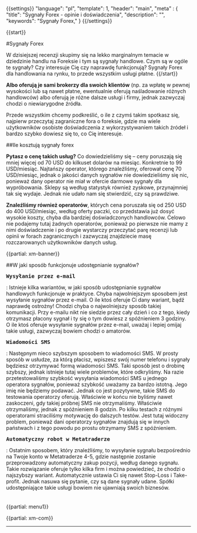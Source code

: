{{settings}}
  "language": "pl",
  "template": 1,
  "header": "main",
  "meta" : {
    "title": "Sygnały Forex - opinie i doświadczenia",
    "description": "",
    "keywords": "Sygnały Forex,"
  }
{{/settings}}

<div class="row">
<div class="col-md-9" role="main" markdown="1">


{{start}}

#Sygnały Forex

W dzisiejszej recenzji skupimy się na lekko marginalnym temacie w dziedzinie handlu na Foreksie i tym są sygnały handlowe. Czym są w ogóle te sygnały? Czy interesuje Cię czy naprawdę funkcjonują?
Sygnały Forex dla handlowania na rynku, to przede wszystkim usługi płatne. 
{{/start}}

**Albo oferują je sami brokerzy dla swoich klientów** (np. za wpłatę w pewnej wysokości lub są nawet płatne, ewentualnie oferują naśladowanie różnych handlowców) albo oferują je różne dalsze usługi i firmy, jednak zazwyczaj chodzi o niewiarygodne źródła.

Przede wszystkim chcemy podkreślić, o ile z czymś takim spotkasz się, najpierw przeczytaj zagraniczne fora o foreksie, gdzie ma wiele użytkowników osobiste doświadczenia z wykorzystywaniem takich źródeł i bardzo szybko dowiesz się to, co Cię interesuje.

##Ile kosztują sygnały forex

**Pytasz o cenę takich usług?** Co dowiedzieliśmy się – ceny poruszają się mniej więcej od 70 USD do kilkuset dolarów na miesiąc. Konkretnie to 99 USD/miesiąc. Najtańszy operator, którego znaleźliśmy, oferował cenę 70 USD/miesiąc, jednak o jakości danych sygnałów nie dowiedzieliśmy się nic, ponieważ dany operator nie miał w ofercie darmowe sygnały dla wypróbowania. Sklepy są według statystyk również zyskowe, przynajmniej tak się wydaje. Jednak nie udało nam się stwierdzić, czy są prawdziwe.

**Znaleźliśmy również operatorów**, których cena poruszała się od 250 USD do 400 USD/miesiąc, według oferty paczki, co przedstawia już dosyć wysokie koszty, chyba dla bardziej doświadczonych handlowców. Celowo nie podajemy tutaj żadnych operatorów, ponieważ po pierwsze nie mamy z nimi doświadczenie i po drugie wystarczy przeczytać parę recenzji lub opinii w forach zagranicznych i zazwyczaj znajdziecie masę rozczarowanych użytkowników danych usług.

{{partial: xm-banner}}

##W jaki sposób funkcjonuje udostępnianie sygnałów?

<b><big>`Wysyłanie przez e-mail`</big></b>

:   Istnieje kilka wariantów, w jaki sposób udostępnianie sygnałów handlowych funkcjonuje w praktyce. Chyba najwolniejszym sposobem jest wysyłanie sygnałów przez e-mail. O ile ktoś oferuje Ci dany wariant, bądź naprawdę ostrożny! Chodzi chyba o najwolniejszy sposób takiej komunikacji. Przy e-mailu nikt nie siedzie przez cały dzień i co z tego, kiedy otrzymasz płacony sygnał i ty się o tym dowiesz z spóźnieniem 3 godziny. O ile ktoś oferuje wysyłanie sygnałów przez e-mail, uważaj i lepiej omijaj takie usługi, zazwyczaj bowiem chodzi o amatorów.


<b><big>`Wiadomości SMS`</big></b>

:   Następnym nieco szybszym sposobem to wiadomości SMS. W prosty sposób w usłudze, za którą płacisz, wpiszesz swój numer telefonu i sygnały będziesz otrzymywać formą wiadomości SMS. Taki sposób jest o drobinę szybszy, jednak istnieje tutaj wiele problemów, które odkryliśmy. Na razie przetestowaliśmy szybkość wysyłania wiadomości SMS u jednego operatora sygnałów, ponieważ szybkość uważamy za bardzo istotną. Jego imię nie będziemy podawać. Jednak co jest pozytywne, takie SMS do testowania operatorzy oferują. Właściwie w końcu nie byliśmy nawet zaskoczeni, gdy takiej próbnej SMS nie otrzymaliśmy. Właściwie otrzymaliśmy, jednak z spóźnieniem 8 godzin. Po kilku testach z różnymi operatorami straciliśmy motywację do dalszych testów. Jest tutaj widoczny problem, ponieważ dani operatorzy sygnałów znajdują się w innych państwach i z tego powodu po prostu otrzymamy SMS z spóźnieniem. 

<b><big>`Automatyczny robot w Metatraderze`</big></b>

:    Ostatnim sposobem, który znaleźliśmy, to wysyłanie sygnału bezpośrednio na Twoje konto w Metatraderze 4-5, gdzie następnie zostanie przeprowadzony automatyczny zakup pozycji, według danego sygnału. Takie rozwiązanie oferuje tylko kilka firm i można powiedzieć, że chodzi o najszybszy wariant. Automatycznie ustawia Ci się nawet Stop-Loss i Take-profit. Jednak nasuwa się pytanie, czy są dane sygnały udane. Spółki udostępniające takie usługi bowiem nie ujawniają swoich biznesów.




</div>
<div class="col-md-3" markdown="1">
<div class="well" markdown="1" style="margin-top: 2.5em">

{{partial: menu1}}
</div>
{{partial: xm-com}}

- - -


</div>
</div>

